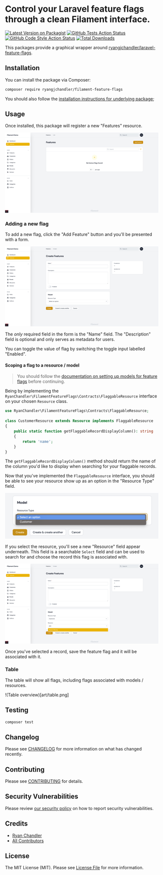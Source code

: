 # Control your Laravel feature flags through a clean Filament interface.

[![Latest Version on Packagist](https://img.shields.io/packagist/v/ryangjchandler/filament-feature-flags.svg?style=flat-square)](https://packagist.org/packages/ryangjchandler/filament-feature-flags)
[![GitHub Tests Action Status](https://img.shields.io/github/workflow/status/ryangjchandler/filament-feature-flags/run-tests?label=tests)](https://github.com/ryangjchandler/filament-feature-flags/actions?query=workflow%3Arun-tests+branch%3Amain)
[![GitHub Code Style Action Status](https://img.shields.io/github/workflow/status/ryangjchandler/filament-feature-flags/Check%20&%20fix%20styling?label=code%20style)](https://github.com/ryangjchandler/filament-feature-flags/actions?query=workflow%3A"Check+%26+fix+styling"+branch%3Amain)
[![Total Downloads](https://img.shields.io/packagist/dt/ryangjchandler/filament-feature-flags.svg?style=flat-square)](https://packagist.org/packages/ryangjchandler/filament-feature-flags)

This packages provide a graphical wrapper around [ryangjchandler/laravel-feature-flags](https://github.com/ryangjchandler/laravel-feature-flags).

## Installation

You can install the package via Composer:

```bash
composer require ryangjchandler/filament-feature-flags
```

You should also follow the [installation instructions for underlying package](https://github.com/ryangjchandler/laravel-feature-flags#installation);

## Usage

Once installed, this package will register a new "Features" resource.

![Empty resource](art/empty-resource.png)

### Adding a new flag

To add a new flag, click the "Add Feature" button and you'll be presented with a form.

![Empty create form](art/create-form.png)

The _only_ required field in the form is the "Name" field. The "Description" field is optional and only serves as metadata for users.

You can toggle the value of flag by switching the toggle input labelled "Enabled".

#### Scoping a flag to a resource / model

> You should follow the [documentation on setting up models for feature flags](https://github.com/ryangjchandler/laravel-feature-flags#model-flags) before continuing.

Being by implementing the `RyanChandler\FilamentFeatureFlags\Contracts\FlaggableResource` interface on your chosen `Resource` class.

```php
use RyanChandler\FilamentFeatureFlags\Contracts\FlaggableResource;

class CustomerResource extends Resource implements FlaggableResource
{
    public static function getFlaggableRecordDisplayColumn(): string
    {
        return 'name';
    }
}
```

The `getFlaggableRecordDisplayColumn()` method should return the name of the column you'd like to display when searching for your flaggable records.

Now that you've implemented the `FlaggableResource` interface, you should be able to see your resource show up as an option in the "Resource Type" field.

![Resource type](art/resource-type.png)

If you select the resource, you'll see a new "Resource" field appear underneath. This field is a searchable `Select` field and can be used to search for and choose the record this flag is associated with.

![Resource searching](art/resource-searching.png)

Once you've selected a record, save the feature flag and it will be associated with it.

### Table

The table will show all flags, including flags associated with models / resources.

!(Table overview)[art/table.png]

## Testing

```bash
composer test
```

## Changelog

Please see [CHANGELOG](CHANGELOG.md) for more information on what has changed recently.

## Contributing

Please see [CONTRIBUTING](.github/CONTRIBUTING.md) for details.

## Security Vulnerabilities

Please review [our security policy](../../security/policy) on how to report security vulnerabilities.

## Credits

- [Ryan Chandler](https://github.com/ryangjchandler)
- [All Contributors](../../contributors)

## License

The MIT License (MIT). Please see [License File](LICENSE.md) for more information.
